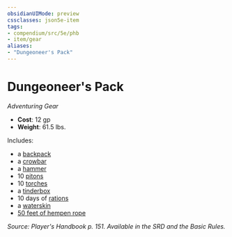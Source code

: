 ```yaml
---
obsidianUIMode: preview
cssclasses: json5e-item
tags:
- compendium/src/5e/phb
- item/gear
aliases: 
- "Dungeoneer's Pack"
---
```

# Dungeoneer's Pack
*Adventuring Gear*  

- **Cost**: 12 gp
- **Weight**: 61.5 lbs.

Includes:

- a [backpack](backpack.md)  
- a [crowbar](crowbar.md)  
- a [hammer](hammer.md)  
- 10 [pitons](piton.md)  
- 10 [torches](torch.md)  
- a [tinderbox](tinderbox.md)  
- 10 days of [rations](rations-1-day.md)  
- a [waterskin](waterskin.md)  
- [50 feet of hempen rope](hempen-rope-50-feet.md)  

*Source: Player's Handbook p. 151. Available in the SRD and the Basic Rules.*
